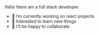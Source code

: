 Hello there am a full stack developer 
- 🔭 I’m currently working on react projects
- 🌱 Interested to learn new things
- 👯 I'll be happy to collaborate
